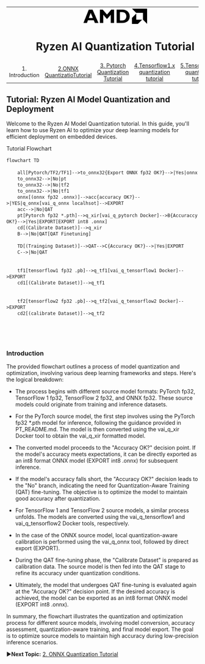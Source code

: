 ﻿<table style="width:100%">
  <tr>

<th width="100%" colspan="6"><img src="https://github.com/Xilinx/Image-Collateral/blob/main/xilinx-logo.png?raw=true" width="30%"/><h1>Ryzen AI Quantization Tutorial</h1>
</th>

  </tr>
  <tr>
    <td width="17%" align="center">1. Introduction</td>
    <td width="17%" align="center"><a href="Docs/ONNX_README.md">2.ONNX QuantizatioTutorial</a>  </td>
    <td width="16%" align="center"><a href="./Docs/PT_README.md">3. Pytorch Quantization Tutorial</a></td>
    <td width="17%" align="center"><a href="./Docs/TF_README.md">4.Tensorflow1.x quantization tutorial</a></td>
    <td width="17%" align="center"><a href="./Docs/TF2_README.md"> 5.Tensorflow2.x quantization tutorial<a></td>

</tr>

</table>

## Tutorial:  Ryzen AI Model Quantization and Deployment

Welcome to the Ryzen AI Model Quantization  tutorial. In this guide, you'll learn how to use Ryzen AI to optimize your deep learning models for efficient deployment on embedded devices.


<summary>Tutorial Flowchart</summary>

```mermaid
flowchart TD

    all[Pytorch/TF2/TF1]-->to_onnx32{Export ONNX fp32 OK?}-->|Yes|onnx
    to_onnx32-->|No|pt
    to_onnx32-->|No|tf2
    to_onnx32-->|No|tf1
    onnx[(onnx fp32 .onnx)]-->acc{accuracy OK?}-->|YES|q_onnx[vai_q_onnx localhsot]-->EXPORT
    acc-->|No|QAT
    pt[Pytorch fp32 *.pth]-->q_xir[vai_q_pytorch Docker]-->B{Accuraccy OK?}-->|Yes|EXPORT[EXPORT int8 .onnx]
    cd[(Calibrate Dataset)]-->q_xir
    B-->|No|QAT[QAT Finetuning]

    TD[(Trainging Dataset)]-->QAT-->C{Accuracy OK?}-->|Yes|EXPORT
    C-->|No|QAT


    tf1[tensorflow1 fp32 .pb]-->q_tf1[vai_q_tensorflow1 Docker]-->EXPORT
    cd1[(Calibrate Dataset)]-->q_tf1 


    tf2[tensorflow2 fp32 .pb]-->q_tf2[vai_q_tensorflow2 Docker]-->EXPORT
    cd2[(calibrate Dataset)]-->q_tf2 
   




```
### Introduction
The provided flowchart outlines a process of model quantization and optimization, involving various deep learning frameworks and steps. Here's the logical breakdown:

- The process begins with different source model formats: PyTorch fp32, TensorFlow 1 fp32, TensorFlow 2 fp32, and ONNX fp32. These source models could originate from training and inference datasets.

- For the PyTorch source model, the first step involves using the PyTorch fp32 *.pth model for inference, following the guidance provided in PT_README.md. The model is then converted using the vai_q_xir Docker tool to obtain the vai_q_xir formatted model.

- The converted model proceeds to the "Accuracy OK?" decision point. If the model's accuracy meets expectations, it can be directly exported as an int8 format ONNX model (EXPORT int8 .onnx) for subsequent inference.

- If the model's accuracy falls short, the "Accuracy OK?" decision leads to the "No" branch, indicating the need for Quantization-Aware Training (QAT) fine-tuning. The objective is to optimize the model to maintain good accuracy after quantization.

- For TensorFlow 1 and TensorFlow 2 source models, a similar process unfolds. The models are converted using the vai_q_tensorflow1 and vai_q_tensorflow2 Docker tools, respectively. 

- In the case of the ONNX source model, local quantization-aware calibration is performed using the vai_q_onnx tool, followed by direct export (EXPORT).

- During the QAT fine-tuning phase, the "Calibrate Dataset" is prepared as calibration data. The source model is then fed into the QAT stage to refine its accuracy under quantization conditions.

- Ultimately, the model that undergoes QAT fine-tuning is evaluated again at the "Accuracy OK?" decision point. If the desired accuracy is achieved, the model can be exported as an int8 format ONNX model (EXPORT int8 .onnx).

In summary, the flowchart illustrates the quantization and optimization process for different source models, involving model conversion, accuracy assessment, quantization-aware training, and final model export. The goal is to optimize source models to maintain high accuracy during low-precision inference scenarios.




:arrow_forward:**Next Topic:**  [2. ONNX Quantization Tutorial](./Docs/ONNX_README.md)